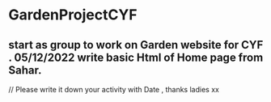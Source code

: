 # GardenProjectCYF
start as group to work on Garden website for CYF .
05/12/2022 write basic Html of Home page from Sahar.
----------------------------
// Please write it down your activity with Date , thanks ladies xx
